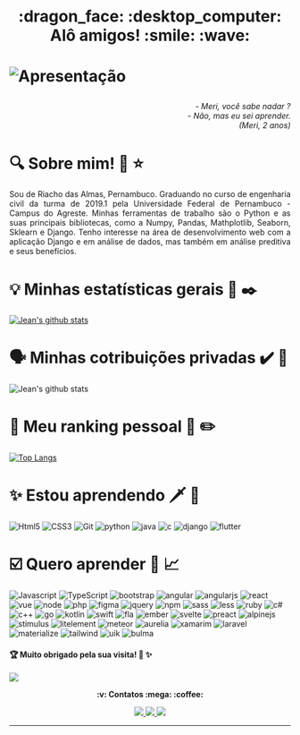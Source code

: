 <h1 align="center">
	 :dragon_face:	 :desktop_computer:	 Alô amigos!  :smile:  :wave:
<h1/>

![Apresentação](https://github.com/JeanFirmino/JeanFirmino/blob/main/Jeangif.gif)


<h6 align="right">- Meri, você sabe nadar ?<br/>- Não, mas eu sei aprender.<br/>(Meri, 2 anos)<h6>


# :mag:	 Sobre mim!  :tada:  :star:	


<p align='justify'> Sou de Riacho das Almas, Pernambuco. Graduando no curso de engenharia civil da turma de 2019.1 pela Universidade Federal de Pernambuco - Campus do Agreste. Minhas ferramentas de trabalho são o Python e as suas principais bibliotecas, como a Numpy, Pandas, Mathplotlib, Seaborn, Sklearn e Django. Tenho interesse na área de desenvolvimento web com a aplicação Django e em análise de dados, mas também em análise preditiva e seus benefícios. <p/>


# :bulb:  Minhas estatísticas gerais  :checkered_flag:  :black_nib:
 
 
[![Jean's github stats](https://github-readme-stats.vercel.app/api?username=JeanFirmino&theme=cobalt&show_icons=true)](https://github.com/JeanFirmino/github-readme-stats)


# :speaking_head:  Minhas cotribuições privadas  :heavy_check_mark:  :octopus:	


![Jean's github stats](https://github-readme-stats.vercel.app/api?username=JeanFirmino&count_private=true&show_icons=true&theme=merko&)


# :pushpin:  Meu ranking pessoal  :scroll:  :pencil2:	


[![Top Langs](https://github-readme-stats.vercel.app/api/top-langs/?username=JeanFirmino&theme=gruvbox&show_icons=true)](https://github.com/JeanFirmino/github-readme-stats)


# :sparkles: Estou aprendendo  :dagger:  :seedling:	


![Html5](https://github.com/JeanFirmino/JeanFirmino/blob/main/pixel_of_shields/base/html.png)
![CSS3](https://github.com/JeanFirmino/JeanFirmino/blob/main/pixel_of_shields/base/css.png)
![Git](https://github.com/JeanFirmino/JeanFirmino/blob/main/pixel_of_shields/base/git.png)
![python](https://github.com/JeanFirmino/JeanFirmino/blob/main/pixel_of_shields/base/python.png)
![java](https://github.com/JeanFirmino/JeanFirmino/blob/main/pixel_of_shields/base/java.png)
![c](https://github.com/JeanFirmino/JeanFirmino/blob/main/pixel_of_shields/base/c.png)
![django](https://github.com/JeanFirmino/JeanFirmino/blob/main/pixel_of_shields/base/django.png)
![flutter](https://github.com/JeanFirmino/JeanFirmino/blob/main/pixel_of_shields/base/flutter.png)


# :ballot_box_with_check:	  Quero aprender  :rocket:	 :chart_with_upwards_trend:	


![Javascript](https://github.com/JeanFirmino/JeanFirmino/blob/main/pixel_of_shields/base/javascript.png)
![TypeScript](https://github.com/JeanFirmino/JeanFirmino/blob/main/pixel_of_shields/base/typescript.png)
![bootstrap](https://github.com/JeanFirmino/JeanFirmino/blob/main/pixel_of_shields/base/bootstrap.png)
![angular](https://github.com/JeanFirmino/JeanFirmino/blob/main/pixel_of_shields/base/angular.png)
![angularjs](https://github.com/JeanFirmino/JeanFirmino/blob/main/pixel_of_shields/base/angularjs.png)
![react](https://github.com/JeanFirmino/JeanFirmino/blob/main/pixel_of_shields/base/react.png)
![vue](https://github.com/JeanFirmino/JeanFirmino/blob/main/pixel_of_shields/base/vue.png)
![node](https://github.com/JeanFirmino/JeanFirmino/blob/main/pixel_of_shields/base/node.png)
![php](https://github.com/JeanFirmino/JeanFirmino/blob/main/pixel_of_shields/base/php.png)
![figma](https://github.com/JeanFirmino/JeanFirmino/blob/main/pixel_of_shields/base/figma.png)
![jquery](https://github.com/JeanFirmino/JeanFirmino/blob/main/pixel_of_shields/base/jquery.png)
![npm](https://github.com/JeanFirmino/JeanFirmino/blob/main/pixel_of_shields/base/npm.png)
![sass](https://github.com/JeanFirmino/JeanFirmino/blob/main/pixel_of_shields/base/sass.png)
![less](https://github.com/JeanFirmino/JeanFirmino/blob/main/pixel_of_shields/base/less.png)
![ruby](https://github.com/JeanFirmino/JeanFirmino/blob/main/pixel_of_shields/base/ruby.png)
![c#](https://github.com/JeanFirmino/JeanFirmino/blob/main/pixel_of_shields/base/c%23.png)
![c++](https://github.com/JeanFirmino/JeanFirmino/blob/main/pixel_of_shields/base/c%2B%2B.png)
![go](https://github.com/JeanFirmino/JeanFirmino/blob/main/pixel_of_shields/base/go.png)
![kotlin](https://github.com/JeanFirmino/JeanFirmino/blob/main/pixel_of_shields/base/kotlin.png)
![swift](https://github.com/JeanFirmino/JeanFirmino/blob/main/pixel_of_shields/base/swift.png)
![fla](https://github.com/JeanFirmino/JeanFirmino/blob/main/pixel_of_shields/base/flask.png)
![ember](https://github.com/JeanFirmino/JeanFirmino/blob/main/pixel_of_shields/base/ember.png)
![svelte](https://github.com/JeanFirmino/JeanFirmino/blob/main/pixel_of_shields/base/svelte.png)
![preact](https://github.com/JeanFirmino/JeanFirmino/blob/main/pixel_of_shields/base/preact.png)
![alpinejs](https://github.com/JeanFirmino/JeanFirmino/blob/main/pixel_of_shields/base/alpinejs.png)
![stimulus](https://github.com/JeanFirmino/JeanFirmino/blob/main/pixel_of_shields/base/stimulus.png)
![litelement](https://github.com/JeanFirmino/JeanFirmino/blob/main/pixel_of_shields/base/litElement.png)
![meteor](https://github.com/JeanFirmino/JeanFirmino/blob/main/pixel_of_shields/base/meteor.png)
![aurelia](https://github.com/JeanFirmino/JeanFirmino/blob/main/pixel_of_shields/base/aurelia.png)
![xamarim](https://github.com/JeanFirmino/JeanFirmino/blob/main/pixel_of_shields/base/xamarin.png)
![laravel](https://github.com/JeanFirmino/JeanFirmino/blob/main/pixel_of_shields/base/laravel.png)
![materialize](https://github.com/JeanFirmino/JeanFirmino/blob/main/pixel_of_shields/base/materialize.png)
![tailwind](https://github.com/JeanFirmino/JeanFirmino/blob/main/pixel_of_shields/base/tailwind.png)
![uik](https://github.com/JeanFirmino/JeanFirmino/blob/main/pixel_of_shields/base/ui_kit.png)
![bulma](https://github.com/JeanFirmino/JeanFirmino/blob/main/pixel_of_shields/base/bulma.png)

 
#### :trophy:	 Muito obrigado pela sua visita!  :floppy_disk:	 :sparkles:	


<a href="https://hits.seeyoufarm.com"><img src="https://hits.seeyoufarm.com/api/count/incr/badge.svg?url=https%3A%2F%2Fgithub.com%2FJeanFirmino&count_bg=%236F3DC8&title_bg=%23555555&icon=&icon_color=%23E7E7E7&title=hits&edge_flat=false"/>
</a>


<div>
  <p align="center"><b> :v:	 Contatos  :mega:  :coffee:		</b></p>
 <p align="center">
      <a href="mailto:jeanfirmino00@gmail.com">
        <img src="https://img.shields.io/badge/Gmail-D14836?style=for-the-badge&logo=gmail&logoColor=white">
      </a>
      <a href="https://github.com/JeanFirmino" target="_blank">
        <img src="https://img.shields.io/badge/GitHub-100000?style=for-the-badge&logo=github&logoColor=white">
      </a>
      <a href="https://www.linkedin.com/in/jeanfirmino/" target="_blank">
        <img src="https://img.shields.io/badge/LinkedIn-0077B5?style=for-the-badge&logo=linkedin&logoColor=white">
      </a>
  </p>
</div>
<hr/>
